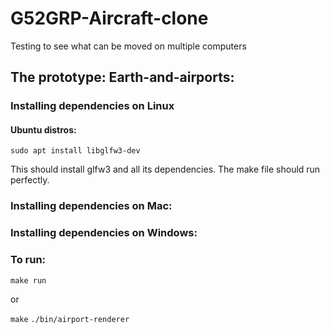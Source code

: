 # G52GRP-Aircraft-clone
Testing to see what can be moved on multiple computers


## The prototype: Earth-and-airports:

### Installing dependencies on Linux

#### Ubuntu distros:
`sudo apt install libglfw3-dev`

This should install glfw3 and all its dependencies. The make file should run perfectly.

### Installing dependencies on Mac:

### Installing dependencies on Windows:


### To run:


`make run`


or


`make`
`./bin/airport-renderer`
